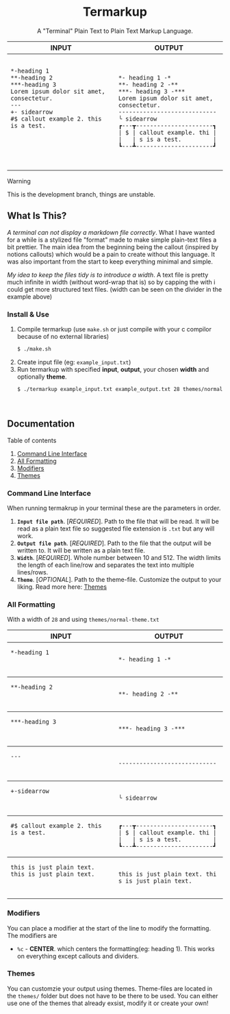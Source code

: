 <h1 align="center">
Termarkup
</h1>
<p align="center">
A "Terminal" Plain Text to Plain Text Markup Language.
</p>
<!-- prettier-ignore -->
<table>
  <thead>
    <tr>
      <th width="500px"> INPUT</th>
      <th width="500px">OUTPUT</th>
    </tr>
  </thead>
  <tbody>
  <tr width="600px">
<td>
<pre>
<code>
*-heading 1
**-heading 2
***-heading 3
Lorem ipsum dolor sit amet, consectetur.
---
+- sidearrow
#$ callout example 2. this is a test.
 <br>
 <br>
</code>
</pre>
</td>
<td>
<pre>
<code>
*- heading 1 -*
**- heading 2 -**
***- heading 3 -***
Lorem ipsum dolor sit amet, 
consectetur.
----------------------------
╰ sidearrow
┏---┳----------------------┓
| $ | callout example. thi |
|   | s is a test.         | 
┗---┻----------------------┛
</code>
</pre>
</td>
</tr>

  </tbody>
</table>

> [!WARNING]
> This is the development branch, things are unstable.

## What Is This?
*A terminal can not display a markdown file correctly*. What I have wanted for a while is a stylized file "format" made to make simple plain-text files a bit prettier. The main idea from the beginning being the callout (inspired by notions callouts) which would be a pain to create without this language. It was also important from the start to keep everything minimal and simple.

*My idea to keep the files tidy is to introduce a width*. A text file is pretty much infinite in width (without word-wrap that is) so by capping the with i could get more structured text files. (width can be seen on the divider in the example above)
   
### Install & Use
1. Compile termarkup (use `make.sh` or just compile with your c compilor because of no external libraries)
   ```bash
   $ ./make.sh
   ```
2. Create input file (eg: `example_input.txt`)
3. Run termarkup with specified **input**, **output**, your chosen **width** and optionally **theme**.
   ```bash
   $ ./termarkup example_input.txt example_output.txt 28 themes/normal-theme.txt
   ```
</br>

## Documentation
Table of contents
1. [Command Line Interface](#command-line-interface)
2. [All Formatting](#all-formatting)
3. [Modifiers](#modifiers)	
4. [Themes](#themes)	

### Command Line Interface
When running termakrup in your terminal these are the parameters in order.
1. **`Input file path`**. [_REQUIRED_]. Path to the file that will be read. It will be read as a plain text file so suggested file extension is `.txt` but any will work.
2. **`Output file path`**. [_REQUIRED_]. Path to the file that the output will be written to. It will be written as a plain text file.
3. **`Width`**. [_REQUIRED_]. Whole number between 10 and 512. The width limits the length of each line/row and separates the text into multiple lines/rows.
4. **`Theme`**. [_OPTIONAL_]. Path to the theme-file. Customize the output to your liking. Read more here: [Themes](#themes)	

### All Formatting
With a width of `28` and using `themes/normal-theme.txt`
<table><thead><tr>
      <th width="500px"> INPUT</th>
      <th width="500px">OUTPUT</th>
    </tr></thead>
<tbody><tr width="600px"><td><pre>
<code>*-heading 1
<br><br></code></pre></td>
<td><pre>
<code>*- heading 1 -*
</code></pre></td></tr></tbody>

<tbody><tr width="600px"><td><pre>
<code>**-heading 2
<br><br></code></pre></td>
<td><pre>
<code>**- heading 2 -**
</code></pre></td></tr></tbody>

<tbody><tr width="600px"><td><pre>
<code>***-heading 3
<br><br></code></pre></td>
<td><pre>
<code>***- heading 3 -***
</code></pre></td></tr></tbody>

<tbody><tr width="600px"><td><pre>
<code>---
<br><br></code></pre></td>
<td><pre>
<code>----------------------------
</code></pre></td></tr></tbody>

<tbody><tr width="600px"><td><pre>
<code>+-sidearrow
<br><br></code></pre></td>
<td><pre>
<code>╰ sidearrow
</code></pre></td></tr></tbody>

<tbody><tr width="600px"><td><pre>
<code>#$ callout example 2. this is a test.
<br><br></code></pre></td>
<td><pre>
<code>┏---┳----------------------┓
| $ | callout example. thi |
|   | s is a test.         | 
┗---┻----------------------┛
</code></pre></td></tr></tbody>

<tbody><tr width="600px"><td><pre>
<code>this is just plain text. this is just plain text.
<br><br></code></pre></td>
<td><pre>
<code>this is just plain text. thi
s is just plain text.
</code></pre></td></tr></tbody>
</table>


### Modifiers
You can place a modifier at the start of the line to modify the formatting. The modifiers are 
 - `%c` - **CENTER**. which centers the formatting(eg: heading 1). This works on everything except callouts and dividers.

### Themes
You can customzie your output using themes. Theme-files are located in the `themes/` folder but does not have to be there to be used. You can either use one of the themes that already exsist, modify it or create your own! 
